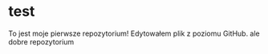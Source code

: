 # test

To jest moje pierwsze repozytorium!
Edytowałem plik z poziomu GitHub. ale dobre repozytorium
